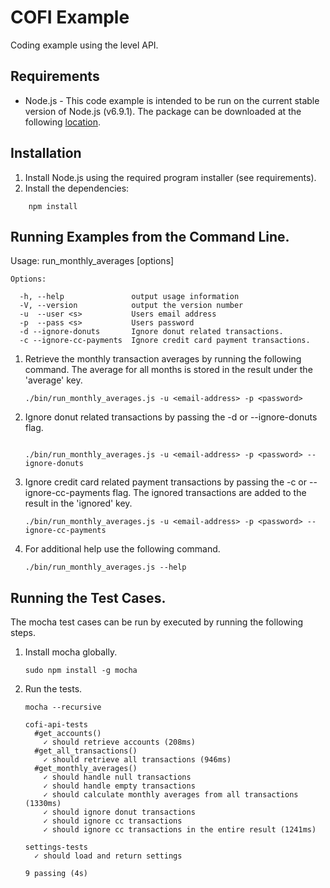 # COFI Example

Coding example using the level API.

## Requirements

- Node.js - This code example is intended to be run on the current stable version of
Node.js (v6.9.1).  The package can be downloaded at the following <a href="https://nodejs.org/en/download/" target="_blank">location</a>.

## Installation

1. Install Node.js using the required program installer (see requirements).
1. Install the dependencies:
```
    npm install
```
## Running Examples from the Command Line.

Usage: run_monthly_averages [options]

    Options:

      -h, --help               output usage information
      -V, --version            output the version number
      -u  --user <s>           Users email address
      -p  --pass <s>           Users password
      -d --ignore-donuts       Ignore donut related transactions.
      -c --ignore-cc-payments  Ignore credit card payment transactions.

1. Retrieve the monthly transaction averages by running the following command. The average for all
months is stored in the result under the 'average' key.

    ```
    ./bin/run_monthly_averages.js -u <email-address> -p <password>
    ```
2. Ignore donut related transactions by passing the -d or --ignore-donuts flag.

    ```
    
    ./bin/run_monthly_averages.js -u <email-address> -p <password> --ignore-donuts
    ```
3. Ignore credit card related payment transactions by passing the -c or --ignore-cc-payments flag.
The ignored transactions are added to the result in the 'ignored' key.

    ```
    ./bin/run_monthly_averages.js -u <email-address> -p <password> --ignore-cc-payments
    ```
4. For additional help use the following command.

    ```
    ./bin/run_monthly_averages.js --help
    ```

## Running the Test Cases.

The mocha test cases can be run by executed by running the following steps.

1. Install mocha globally.

    ```
    sudo npm install -g mocha
    ```
2. Run the tests.

    ```
    mocha --recursive
    ```

    ```
    cofi-api-tests
      #get_accounts()
        ✓ should retrieve accounts (208ms)
      #get_all_transactions()
        ✓ should retrieve all transactions (946ms)
      #get_monthly_averages()
        ✓ should handle null transactions
        ✓ should handle empty transactions
        ✓ should calculate monthly averages from all transactions (1330ms)
        ✓ should ignore donut transactions
        ✓ should ignore cc transactions
        ✓ should ignore cc transactions in the entire result (1241ms)

    settings-tests
      ✓ should load and return settings
  
    9 passing (4s)
    ```
